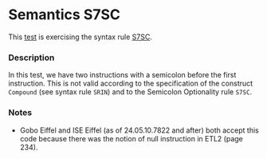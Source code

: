 # Semantics S7SC

This [test](.) is exercising the syntax rule [S7SC](../Readme.md).

### Description

In this test, we have two instructions with a semicolon before the first instruction. This is not valid according to the specification of the construct `Compound` (see syntax rule `SRIN`) and to the Semicolon Optionality rule `S7SC`.

### Notes

* Gobo Eiffel and ISE Eiffel (as of 24.05.10.7822 and after) both accept this code because there was the notion of null instruction in ETL2 (page 234).
